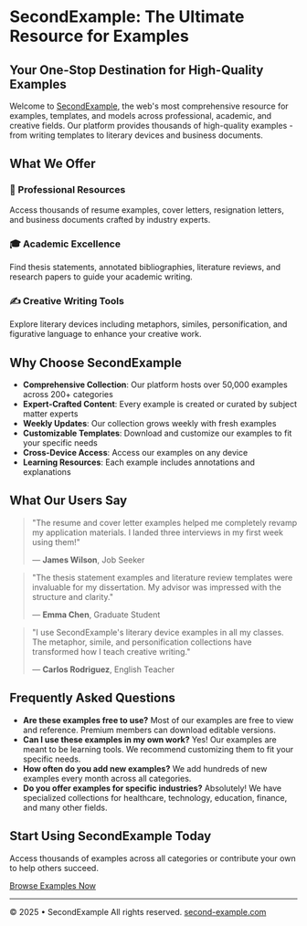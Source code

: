 # SecondExample: The Ultimate Resource for Examples

## Your One-Stop Destination for High-Quality Examples

Welcome to [SecondExample](https://second-example.com), the web's most comprehensive resource for examples, templates, and models across professional, academic, and creative fields. Our platform provides thousands of high-quality examples - from writing templates to literary devices and business documents.


## What We Offer

### 📄 Professional Resources
Access thousands of resume examples, cover letters, resignation letters, and business documents crafted by industry experts.

### 🎓 Academic Excellence
Find thesis statements, annotated bibliographies, literature reviews, and research papers to guide your academic writing.

### ✍️ Creative Writing Tools
Explore literary devices including metaphors, similes, personification, and figurative language to enhance your creative work.

## Why Choose SecondExample

- **Comprehensive Collection**: Our platform hosts over 50,000 examples across 200+ categories
- **Expert-Crafted Content**: Every example is created or curated by subject matter experts
- **Weekly Updates**: Our collection grows weekly with fresh examples
- **Customizable Templates**: Download and customize our examples to fit your specific needs
- **Cross-Device Access**: Access our examples on any device
- **Learning Resources**: Each example includes annotations and explanations

## What Our Users Say

> "The resume and cover letter examples helped me completely revamp my application materials. I landed three interviews in my first week using them!"
> 
> — **James Wilson**, Job Seeker

> "The thesis statement examples and literature review templates were invaluable for my dissertation. My advisor was impressed with the structure and clarity."
> 
> — **Emma Chen**, Graduate Student

> "I use SecondExample's literary device examples in all my classes. The metaphor, simile, and personification collections have transformed how I teach creative writing."
> 
> — **Carlos Rodriguez**, English Teacher

## Frequently Asked Questions

- **Are these examples free to use?** Most of our examples are free to view and reference. Premium members can download editable versions.
- **Can I use these examples in my own work?** Yes! Our examples are meant to be learning tools. We recommend customizing them to fit your specific needs.
- **How often do you add new examples?** We add hundreds of new examples every month across all categories.
- **Do you offer examples for specific industries?** Absolutely! We have specialized collections for healthcare, technology, education, finance, and many other fields.

## Start Using SecondExample Today

Access thousands of examples across all categories or contribute your own to help others succeed.

[Browse Examples Now](https://second-example.com/usecases)

---

© 2025 • SecondExample All rights reserved. [second-example.com](https://second-example.com)
